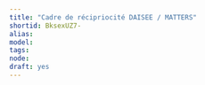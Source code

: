 ```yaml
---
title: "Cadre de récipriocité DAISEE / MATTERS"
shortid: BksexUZ7-
alias:
model:
tags:
node:
draft: yes
---
```

